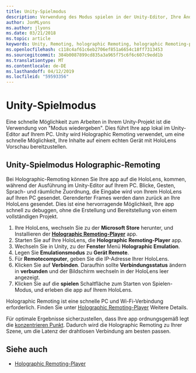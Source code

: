 ```yaml
---
title: Unity-Spielmodus
description: Verwendung des Modus spielen in der Unity-Editor, Ihre Änderungen auf einem Gerät ohne Bereitstellen einer app.
author: JonMLyons
ms.author: jlyons
ms.date: 03/21/2018
ms.topic: article
keywords: Unity, Remoting, holographic Remoting, holographic Remoting-player
ms.openlocfilehash: c118c4af61c6eb2706ef851a6654c18ff7313453
ms.sourcegitcommit: 384b0087899cd835a3a965f75c6f6c607c9edd1b
ms.translationtype: MT
ms.contentlocale: de-DE
ms.lasthandoff: 04/12/2019
ms.locfileid: "59593356"
---
```

# <a name="unity-play-mode"></a>Unity-Spielmodus

Eine schnelle Möglichkeit zum Arbeiten in Ihrem Unity-Projekt ist die Verwendung von "Modus wiedergeben". Dies führt Ihre app lokal im Unity-Editor auf Ihrem PC. Unity wird Holographic Remoting verwendet, um eine schnelle Möglichkeit, Ihre Inhalte auf einem echten Gerät mit HoloLens Vorschau bereitzustellen.

## <a name="unity-play-mode-with-holographic-remoting"></a>Unity-Spielmodus Holographic-Remoting

Bei Holographic-Remoting können Sie Ihre app auf die HoloLens, kommen, während der Ausführung im Unity-Editor auf Ihrem PC. Blicke, Gesten, Sprach- und räumliche Zuordnung, die Eingabe wird von Ihrem HoloLens auf Ihren PC gesendet. Gerenderter Frames werden dann zurück an Ihre HoloLens gesendet. Dies ist eine hervorragende Möglichkeit, Ihre app schnell zu debuggen, ohne die Erstellung und Bereitstellung von einem vollständigen Projekt.
1. Ihre HoloLens, wechseln Sie zu der **Microsoft Store** herunter, und Installieren der **[Holographic Remoting-Player](https://www.microsoft.com/store/p/holographic-remoting-player/9nblggh4sv40)** app.
2. Starten Sie auf Ihre HoloLens, die **Holographic Remoting-Player** app.
3. Wechseln Sie in Unity, zu der **Fenster** Menü **Holographic Emulation**.
4. Legen Sie **Emulationsmodus** zu **Gerät Remote**.
5. Für **Remotecomputer**, geben Sie die IP-Adresse Ihrer HoloLens.
6. Klicken Sie auf **Verbinden**. Daraufhin sollte **Verbindungsstatus** ändern in **verbunden** und der Bildschirm wechseln in der HoloLens leer angezeigt.
7. Klicken Sie auf die **spielen** Schaltfläche zum Starten von Spielen-Modus, und erleben die app auf Ihrem HoloLens.

Holographic Remoting ist eine schnelle PC und Wi-Fi-Verbindung erforderlich. Finden Sie unter [Holographic Remoting-Player](holographic-remoting-player.md) Weitere Details.

Für optimale Ergebnisse sicherzustellen, dass Ihre app ordnungsgemäß legt die [konzentrieren Punkt](focus-point-in-unity.md). Dadurch wird die Holographic Remoting zu Ihrer Szene, um die Latenz der drahtlosen Verbindung am besten passen.

## <a name="see-also"></a>Siehe auch
* [Holographic Remoting-Player](holographic-remoting-player.md)
